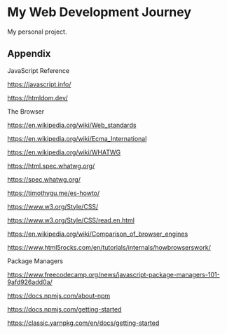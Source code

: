 # My Web Development Journey

My personal project.
## Appendix

JavaScript Reference

https://javascript.info/

https://htmldom.dev/

The Browser 

https://en.wikipedia.org/wiki/Web_standards

https://en.wikipedia.org/wiki/Ecma_International

https://en.wikipedia.org/wiki/WHATWG

https://html.spec.whatwg.org/

https://spec.whatwg.org/

https://timothygu.me/es-howto/

https://www.w3.org/Style/CSS/

https://www.w3.org/Style/CSS/read.en.html

https://en.wikipedia.org/wiki/Comparison_of_browser_engines

https://www.html5rocks.com/en/tutorials/internals/howbrowserswork/

Package Managers

https://www.freecodecamp.org/news/javascript-package-managers-101-9afd926add0a/

https://docs.npmjs.com/about-npm

https://docs.npmjs.com/getting-started

https://classic.yarnpkg.com/en/docs/getting-started